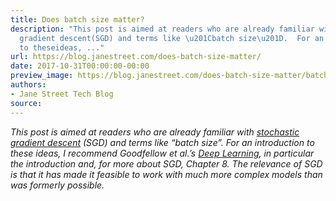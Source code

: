 ```yaml
---
title: Does batch size matter?
description: "This post is aimed at readers who are already familiar withstochastic
  gradient descent(SGD) and terms like \u201Cbatch size\u201D.  For an introduction
  to theseideas, ..."
url: https://blog.janestreet.com/does-batch-size-matter/
date: 2017-10-31T00:00:00-00:00
preview_image: https://blog.janestreet.com/does-batch-size-matter/batch-01.png
authors:
- Jane Street Tech Blog
source:
---
```


<p><i>This post is aimed at readers who are already familiar with
<a href="https://en.wikipedia.org/wiki/Stochastic_gradient_descent">stochastic gradient descent</a>
(SGD) and terms like “batch size”.  For an introduction to these
ideas, I recommend Goodfellow et al.’s
<a href="http://www.deeplearningbook.org/">Deep Learning</a>, in particular the
introduction and, for more about SGD, Chapter 8.  The relevance of SGD
is that it has made it feasible to work with much more complex models
than was formerly possible.</i></p>


